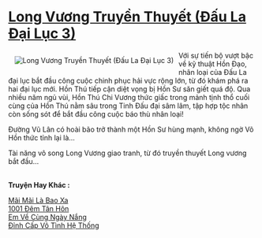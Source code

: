 <a href="https://utruyen.com/long-vuong-truyen-thuyet-dau-la-dai-luc-3/17472/" title="Long Vương Truyền Thuyết (Đấu La Đại Lục 3)"><h1>Long Vương Truyền Thuyết (Đấu La Đại Lục 3)</h1></a><div style="display:table"><img align="right" style="float: left; padding: 10px;" src="https://utruyen.com/images/story/200x260/long-vuong-truyen-thuyet-dau-la-dai-luc-3.jpg" alt="Long Vương Truyền Thuyết (Đấu La Đại Lục 3)">Với sự tiến bộ vượt bậc về kỹ thuật Hồn Đạo, nhân loại của Đấu La đại lục bắt đầu công cuộc chinh phục hải vực rộng lớn, từ đó khám phá ra hai đại lục mới. Hồn Thú tiếp cận diệt vọng bị Hồn Sư săn giết quá độ. Qua nhiều năm ngủ vùi, Hồn Thú Chi Vương thức giấc trong mảnh tịnh thổ cuối cùng của Hồn Thú nằm sâu trong Tinh Đấu đại sâm lâm, tập hợp tộc nhân còn sống sót để bắt đầu công cuộc báo thù nhân loại!<p></p>Đường Vũ Lân có hoài bão trở thành một Hồn Sư hùng mạnh, không ngờ Võ Hồn thức tỉnh lại là...<p></p>Tài năng vô song Long Vương giao tranh, từ đó truyền thuyết Long vương bắt đầu...</div><p><br><b>Truyện Hay Khác :</b></p><a href="https://utruyen.com/mai-mai-la-bao-xa/1878/" alt="Mãi Mãi Là Bao Xa">Mãi Mãi Là Bao Xa</a><br/><a href="https://github.com/quanluxury/truyenhot/tree/master/truyenhay/10301/" alt="1001 Đêm Tân Hôn">1001 Đêm Tân Hôn</a><br/><a href="https://github.com/quanluxury/truyenhot/tree/master/truyenhay/15537/" alt="Em Về Cùng Ngày Nắng">Em Về Cùng Ngày Nắng</a><br/><a href="https://github.com/quanluxury/ngontinhhot/tree/master/truyenhay/19234/" alt="Đỉnh Cấp Vô Tình Hệ Thống">Đỉnh Cấp Vô Tình Hệ Thống</a><br/>
